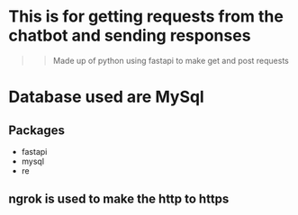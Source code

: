 # This is for getting requests from the chatbot and sending responses

>> Made up of python using fastapi to make get and post requests
# Database used are MySql

## Packages
* fastapi
* mysql
* re

## ngrok is used to make the http to https

